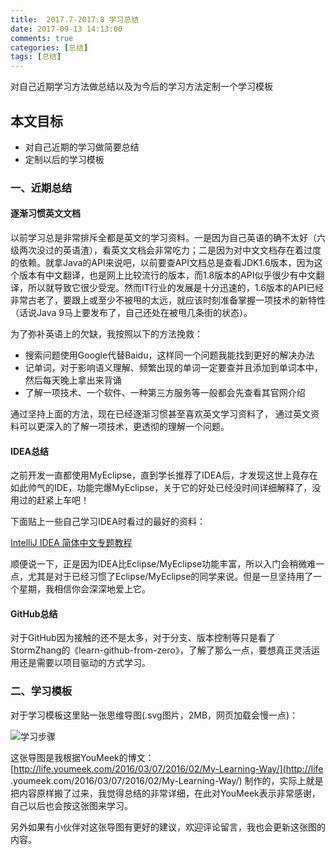 ```yaml
---
title:	2017.7-2017.8 学习总结
date: 2017-09-13 14:13:00
comments: true
categories: [总结]
tags: [总结]
---
```


对自己近期学习方法做总结以及为今后的学习方法定制一个学习模板

<!-- more -->

## 本文目标

- 对自己近期的学习做简要总结
- 定制以后的学习模板

### 一、近期总结

#### 逐渐习惯英文文档

以前学习总是非常排斥全都是英文的学习资料。一是因为自己英语的确不太好（六级两次没过的英语渣），看英文文档会非常吃力；二是因为对中文文档存在着过度的依赖。就拿Java的API来说吧，以前要查API文档总是查看JDK1.6版本，因为这个版本有中文翻译，也是网上比较流行的版本，而1.8版本的API似乎很少有中文翻译，所以就导致它很少受宠。然而IT行业的发展是十分迅速的，1.6版本的API已经非常古老了，要跟上或至少不被甩的太远，就应该时刻准备掌握一项技术的新特性（话说Java 9马上要发布了，自己还处在被甩几条街的状态）。

为了弥补英语上的欠缺，我按照以下的方法挽救：

- 搜索问题使用Google代替Baidu，这样同一个问题我能找到更好的解决办法
- 记单词，对于影响语义理解、频繁出现的单词一定要查并且添加到单词本中，然后每天晚上拿出来背诵
- 了解一项技术、一个软件、一种第三方服务等一般都会先查看其官网介绍

通过坚持上面的方法，现在已经逐渐习惯甚至喜欢英文学习资料了， 通过英文资料可以更深入的了解一项技术，更透彻的理解一个问题。

#### IDEA总结

之前开发一直都使用MyEclipse，直到学长推荐了IDEA后，才发现这世上竟存在如此帅气的IDE，功能完爆MyEclipse，关于它的好处已经没时间详细解释了，没用过的赶紧上车吧！

下面贴上一些自己学习IDEA时看过的最好的资料：

[IntelliJ IDEA 简体中文专题教程](https://github.com/judasn/IntelliJ-IDEA-Tutorial)

顺便说一下，正是因为IDEA比Eclipse/MyEclipse功能丰富，所以入门会稍微难一点，尤其是对于已经习惯了Eclipse/MyEclipse的同学来说。但是一旦坚持用了一个星期，我相信你会深深地爱上它。

#### GitHub总结

对于GitHub因为接触的还不是太多，对于分支、版本控制等只是看了StormZhang的《learn-github-from-zero》，了解了那么一点，要想真正灵活运用还是需要以项目驱动的方式学习。

### 二、学习模板

对于学习模板这里贴一张思维导图(.svg图片，2MB，网页加载会慢一点)：

![学习步骤](http://res.cloudinary.com/code-clannad-site/image/upload/v1505988770/%E5%A6%82%E4%BD%95%E5%AD%A6%E4%B9%A0%E6%96%B0%E6%8A%80%E6%9C%AF_%E4%BB%A5Maven%E4%B8%BA%E4%BE%8B_z2qiep.svg)

这张导图是我根据YouMeek的博文：[http://life.youmeek.com/2016/03/07/2016/02/My-Learning-Way/](http://life
.youmeek.com/2016/03/07/2016/02/My-Learning-Way/)
制作的，实际上就是把内容原样搬了过来，我觉得总结的非常详细，在此对YouMeek表示非常感谢，自己以后也会按这张图来学习。

另外如果有小伙伴对这张导图有更好的建议，欢迎评论留言，我也会更新这张图的内容。